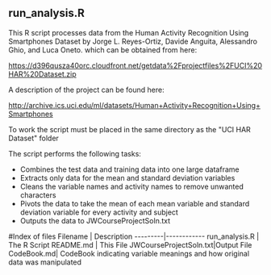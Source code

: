 ## run_analysis.R

This R script processes data from the Human Activity Recognition Using Smartphones Dataset
by Jorge L. Reyes-Ortiz, Davide Anguita, Alessandro Ghio, and Luca Oneto.
which can be obtained from here:

https://d396qusza40orc.cloudfront.net/getdata%2Fprojectfiles%2FUCI%20HAR%20Dataset.zip 

A description of the project can be found here:

http://archive.ics.uci.edu/ml/datasets/Human+Activity+Recognition+Using+Smartphones

To work the script must be placed in the same directory as the "UCI HAR Dataset" folder

The script performs the following tasks:
* Combines the test data and training data into one large dataframe
* Extracts only data for the mean and standard deviation variables
* Cleans the variable names and activity names to remove unwanted characters
* Pivots the data to take the mean of each mean variable and standard deviation variable for every activity and subject
* Outputs the data to JWCourseProjectSoln.txt

#Index of files
Filename | Description
---------|------------
run_analysis.R | The R Script
README.md | This File
JWCourseProjectSoln.txt|Output File
CodeBook.md| CodeBook indicating variable meanings and how original data was manipulated